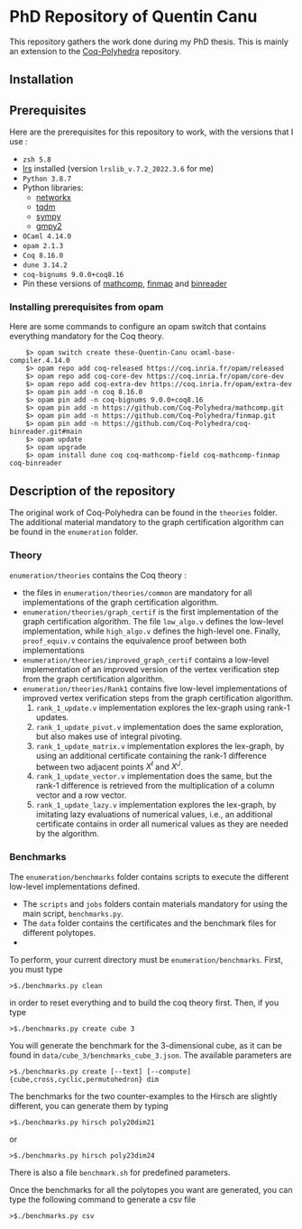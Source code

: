 # PhD Repository of Quentin Canu

This repository gathers the work done during my PhD thesis. This is mainly an extension to the [Coq-Polyhedra](https://github.com/Coq-Polyhedra/Coq-Polyhedra) repository.
## Installation

## Prerequisites

Here are the prerequisites for this repository to work, with the versions that I use :

- `zsh 5.8`
- [lrs](http://cgm.cs.mcgill.ca/%7Eavis/C/lrs.html) installed (version `lrslib_v.7.2_2022.3.6` for me)
- `Python 3.8.7`
- Python libraries: 
	- [networkx](https://networkx.org/)
	- [tqdm](https://tqdm.github.io/)
	- [sympy](https://www.sympy.org/en/index.html)
	- [gmpy2](https://gmpy2.readthedocs.io/en/latest/)
- `OCaml 4.14.0`
- `opam 2.1.3`
- `Coq 8.16.0`
- `dune 3.14.2`
- `coq-bignums 9.0.0+coq8.16`
- Pin these versions of [mathcomp](https://github.com/Coq-Polyhedra/mathcomp.git), [finmap](https://github.com/Coq-Polyhedra/finmap.git) and [binreader](https://github.com/Coq-Polyhedra/coq-binreader.git#main)
### Installing prerequisites from opam

Here are some commands to configure an opam switch that contains everything mandatory for the Coq theory.

        $> opam switch create these-Quentin-Canu ocaml-base-compiler.4.14.0
        $> opam repo add coq-released https://coq.inria.fr/opam/released
        $> opam repo add coq-core-dev https://coq.inria.fr/opam/core-dev
        $> opam repo add coq-extra-dev https://coq.inria.fr/opam/extra-dev
        $> opam pin add -n coq 8.16.0
        $> opam pin add -n coq-bignums 9.0.0+coq8.16
        $> opam pin add -n https://github.com/Coq-Polyhedra/mathcomp.git
        $> opam pin add -n https://github.com/Coq-Polyhedra/finmap.git
        $> opam pin add -n https://github.com/Coq-Polyhedra/coq-binreader.git#main
        $> opam update
        $> opam upgrade
        $> opam install dune coq coq-mathcomp-field coq-mathcomp-finmap coq-binreader
## Description of the repository

The original work of Coq-Polyhedra can be found in the `theories` folder.
The additional material mandatory to the graph certification algorithm can be found in the `enumeration` folder.

### Theory

`enumeration/theories` contains the Coq theory :
- the files in `enumeration/theories/common` are mandatory for all implementations of the graph certification algorithm.
- `enumeration/theories/graph_certif` is the first implementation of the graph certification algorithm. The file `low_algo.v` defines the low-level implementation, while `high_algo.v` defines the high-level one. Finally, `proof_equiv.v` contains the equivalence proof between both implementations
- `enumeration/theories/improved_graph_certif` contains a low-level implementation of an improved version of the vertex verification step from the graph certification algorithm.
- `enumeration/theories/Rank1` contains five low-level implementations of improved vertex verification steps from the graph certification algorithm.
	1. `rank_1_update.v` implementation explores the lex-graph using rank-1 updates.
	2. `rank_1_update_pivot.v` implementation does the same exploration, but also makes use of integral pivoting.
	3. `rank_1_update_matrix.v` implementation explores the lex-graph, by using an additional certificate containing the rank-1 difference between two adjacent points $X^I$ and $X^J$.
	4. `rank_1_update_vector.v` implementation does the same, but the rank-1 difference is retrieved from the multiplication of a column vector and a row vector.
	5. `rank_1_update_lazy.v` implementation explores the lex-graph, by imitating lazy evaluations of numerical values, i.e., an additional certificate contains in order all numerical values as they are needed by the algorithm.

### Benchmarks

The `enumeration/benchmarks` folder contains scripts to execute the different low-level implementations defined.
- The `scripts` and `jobs` folders contain materials mandatory for using the main script, `benchmarks.py`.
- The `data` folder contains the certificates and the benchmark files for different polytopes.
-  
To perform, your current directory must be `enumeration/benchmarks`. First, you must type

	>$./benchmarks.py clean

in order to reset everything and to build the coq theory first. Then, if you type

	>$./benchmarks.py create cube 3

You will generate the benchmark for the 3-dimensional cube, as it can be found in `data/cube_3/benchmarks_cube_3.json`. The available parameters are
	
	>$./benchmarks.py create [--text] [--compute] {cube,cross,cyclic,permutohedron} dim

The benchmarks for the two counter-examples to the Hirsch are slightly different, you can generate them by typing

	>$./benchmarks.py hirsch poly20dim21
	
or

	>$./benchmarks.py hirsch poly23dim24

There is also a file `benchmark.sh` for predefined parameters.

Once the benchmarks for all the polytopes you want are generated, you can type the following command to generate a csv file

	>$./benchmarks.py csv